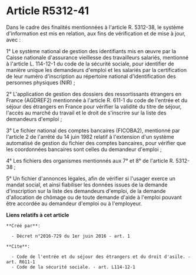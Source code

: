 # Article R5312-41

Dans le cadre des finalités mentionnées à l'article R. 5312-38, le système d'information est mis en relation, aux fins de
vérification et de mise à jour, avec :

1° Le système national de gestion des identifiants mis en œuvre par la Caisse nationale d'assurance vieillesse des
travailleurs salariés, mentionné à l'article L. 114-12-1 du code de la sécurité sociale, pour identifier de manière unique
les demandeurs d'emploi et les salariés par la certification de leur numéro d'inscription au répertoire national
d'identification des personnes physiques (NIR) ;

2° L'application de gestion des dossiers des ressortissants étrangers en France (AGDREF2) mentionnée à l'article R. 611-1 du
code de l'entrée et du séjour des étrangers en France pour vérifier la validité du titre de séjour, l'accès au marché du
travail et le droit de s'inscrire sur la liste des demandeurs d'emploi ;

3° Le fichier national des comptes bancaires (FICOBA2), mentionné par l'article 2 de l'arrêté du 14 juin 1982 relatif à
l'extension d'un système automatisé de gestion du fichier des comptes bancaires, pour vérifier que les coordonnées bancaires
sont celles du demandeur d'emploi ;

4° Les fichiers des organismes mentionnés aux 7° et 8° de l'article R. 5312-38 ;

5° Un fichier d'annonces légales, afin de vérifier si l'usager exerce un mandat social, et ainsi fiabiliser les données
issues de la demande d'inscription sur la liste des demandeurs d'emploi, de la demande d'allocation de chômage ou de toute
demande d'aide à l'emploi pouvant être accordée au demandeur d'emploi ou à l'employeur.

**Liens relatifs à cet article**

	**Créé par**:

	  - Décret n°2016-729 du 1er juin 2016 - art. 1

	**Cite**:

	  - Code de l'entrée et du séjour des étrangers et du droit d'asile. - art. R611-1
	  - Code de la sécurité sociale. - art. L114-12-1
